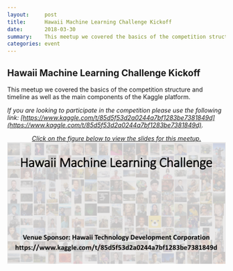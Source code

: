 ```yaml
---
layout:     post
title:      Hawaii Machine Learning Challenge Kickoff
date:       2018-03-30
summary:    This meetup we covered the basics of the competition structure and timeline as well as the main components of the Kaggle platform.
categories: event
---
```


## Hawaii Machine Learning Challenge Kickoff

This meetup we covered the basics of the competition structure and timeline as well as the main components of the Kaggle platform.

_If you are looking to participate in the competition please use the following link: [https://www.kaggle.com/t/85d5f53d2a0244a7bf1283be7381849d](https://www.kaggle.com/t/85d5f53d2a0244a7bf1283be7381849d)._

<p align="center" style="text-decoration:none;">
	<a href="https://github.com/hawaiimachinelearning/hawaiimachinelearning.github.io/blob/master/slides/Introduction%20to%20the%20Competition.pdf">
		<i>Click on the figure below to view the slides for this meetup.</i>
		<img src="https://raw.githubusercontent.com/hawaiimachinelearning/hawaiimachinelearning.github.io/master/slides/competition-image.png">
	</a>
</p>
